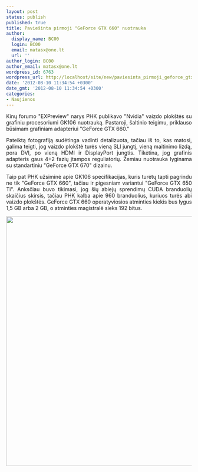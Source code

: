 ```yaml
---
layout: post
status: publish
published: true
title: Paviešinta pirmoji "GeForce GTX 660" nuotrauka
author:
  display_name: BC00
  login: BC00
  email: matasx@one.lt
  url: ''
author_login: BC00
author_email: matasx@one.lt
wordpress_id: 6763
wordpress_url: http://localhost/site/new/paviesinta_pirmoji_geforce_gtx_660_nuotrauka/
date: '2012-08-10 11:34:54 +0300'
date_gmt: '2012-08-10 11:34:54 +0300'
categories:
- Naujienos
---
```

<p style="text-align: justify;">
	Kinų forumo &quot;EXPreview&quot; narys PHK publikavo &quot;Nvidia&quot; vaizdo plok&scaron;tės su grafiniu procesoriumi GK106 nuotrauką. Pastaroji, &scaron;altinio teigimu, priklauso būsimam grafiniam adapteriui &quot;GeForce GTX 660.&quot;</p>
<p style="text-align: justify;">
	Pateiktą fotografiją sudėtinga vadinti detalizuota, tačiau i&scaron; to, kas matosi, galima teigti, jog vaizdo plok&scaron;tė turės vieną SLI jungtį, vieną maitinimo lizdą, pora DVI, po vieną HDMI ir DisplayPort jungtis. Tikėtina, jog grafinis adapteris gaus 4+2 fazių įtampos reguliatorių. Žemiau nuotrauka lyginama su standartiniu &quot;GeForce GTX 670&quot; dizainu.</p>
<p style="text-align: justify;">
	Taip pat PHK užsiminė apie GK106 specifikacijas, kuris turėtų tapti pagrindu ne tik &quot;GeForce GTX 660&quot;, tačiau ir pigesniam variantui &quot;GeForce GTX 650 Ti&quot;. Anksčiau buvo tikimasi, jog &scaron;ių abiejų sprendimų CUDA branduolių skaičius skirsis, tačiau PHK kalba apie 960 branduolius, kuriuos turės abi vaizdo plok&scaron;tės. GeForce GTX 660 operatyviosios atminties kiekis bus lygus 1,5 GB arba 2 GB, o atminties magistralė sieks 192 bitus.</p>
<p style="text-align: justify;">
	<a href="http://technews.lt/userfiles/gtx-660.jpg"><img alt="" src="http://technews.lt/userfiles/gtx-660.jpg" style="width: 520px; height: 677px;" /></a></p>

